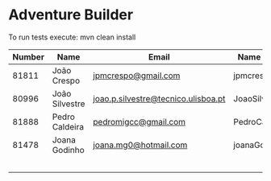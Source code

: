 ﻿# Adventure Builder

To run tests execute: mvn clean install

|   Number   |          Name           |            Email        |   Name GitHUb  | Module(s) |
| ---------- | ----------------------- | ----------------------- | ---------------| --------- |
|      81811 | João Crespo             |  jpmcrespo@gmail.com    |  jpmcrespo     |  Bank     |
|      80996 | João Silvestre          |joao.p.silvestre@tecnico.ulisboa.pt|JoaoSilvestre95|Hotel|
|      81888 | Pedro Caldeira	       |  pedromigcc@gmail.com   |  PedroCaldeira | Activity  |
|      81478 | Joana Godinho           |  joana.mg0@hotmail.com  |  joanaGodinho  | Activity  |
|            |                         |                         |                |           |
|            |                         |                         |                |           |
|            |                         |                         |                |           |
|            |                         |                         |                |           |
|            |                         |                         |                |           |
 
